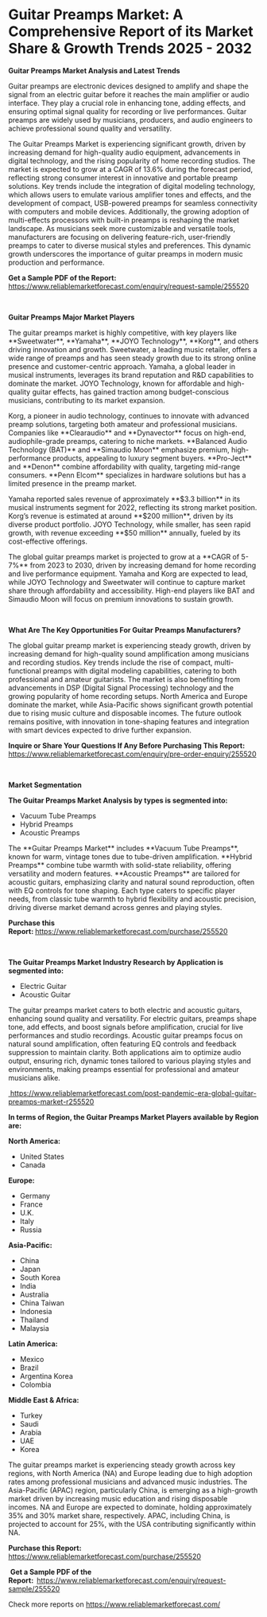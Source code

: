 <p><h1>Guitar Preamps Market: A Comprehensive Report of its Market Share & Growth Trends 2025 - 2032</h1></p><p><strong>Guitar Preamps Market Analysis and Latest Trends</strong></p>
<p><p>Guitar preamps are electronic devices designed to amplify and shape the signal from an electric guitar before it reaches the main amplifier or audio interface. They play a crucial role in enhancing tone, adding effects, and ensuring optimal signal quality for recording or live performances. Guitar preamps are widely used by musicians, producers, and audio engineers to achieve professional sound quality and versatility.</p><p>The Guitar Preamps Market is experiencing significant growth, driven by increasing demand for high-quality audio equipment, advancements in digital technology, and the rising popularity of home recording studios. The market is expected to grow at a CAGR of 13.6% during the forecast period, reflecting strong consumer interest in innovative and portable preamp solutions. Key trends include the integration of digital modeling technology, which allows users to emulate various amplifier tones and effects, and the development of compact, USB-powered preamps for seamless connectivity with computers and mobile devices. Additionally, the growing adoption of multi-effects processors with built-in preamps is reshaping the market landscape. As musicians seek more customizable and versatile tools, manufacturers are focusing on delivering feature-rich, user-friendly preamps to cater to diverse musical styles and preferences. This dynamic growth underscores the importance of guitar preamps in modern music production and performance.</p></p>
<p><strong>Get a Sample PDF of the Report:&nbsp;</strong> <a href="https://www.reliablemarketforecast.com/enquiry/request-sample/255520?utm_campaign=1888&utm_medium=2&utm_source=Github&utm_content=ia&utm_term=21012025&utm_id=guitar-preamps">https://www.reliablemarketforecast.com/enquiry/request-sample/255520</a></p>
<p>&nbsp;</p>
<p><strong>Guitar Preamps Major Market Players</strong></p>
<p><p>The guitar preamps market is highly competitive, with key players like **Sweetwater**, **Yamaha**, **JOYO Technology**, **Korg**, and others driving innovation and growth. Sweetwater, a leading music retailer, offers a wide range of preamps and has seen steady growth due to its strong online presence and customer-centric approach. Yamaha, a global leader in musical instruments, leverages its brand reputation and R&D capabilities to dominate the market. JOYO Technology, known for affordable and high-quality guitar effects, has gained traction among budget-conscious musicians, contributing to its market expansion.</p><p>Korg, a pioneer in audio technology, continues to innovate with advanced preamp solutions, targeting both amateur and professional musicians. Companies like **Clearaudio** and **Dynavector** focus on high-end, audiophile-grade preamps, catering to niche markets. **Balanced Audio Technology (BAT)** and **Simaudio Moon** emphasize premium, high-performance products, appealing to luxury segment buyers. **Pro-Ject** and **Denon** combine affordability with quality, targeting mid-range consumers. **Penn Elcom** specializes in hardware solutions but has a limited presence in the preamp market.</p><p>Yamaha reported sales revenue of approximately **$3.3 billion** in its musical instruments segment for 2022, reflecting its strong market position. Korg’s revenue is estimated at around **$200 million**, driven by its diverse product portfolio. JOYO Technology, while smaller, has seen rapid growth, with revenue exceeding **$50 million** annually, fueled by its cost-effective offerings.</p><p>The global guitar preamps market is projected to grow at a **CAGR of 5-7%** from 2023 to 2030, driven by increasing demand for home recording and live performance equipment. Yamaha and Korg are expected to lead, while JOYO Technology and Sweetwater will continue to capture market share through affordability and accessibility. High-end players like BAT and Simaudio Moon will focus on premium innovations to sustain growth.</p></p>
<p>&nbsp;</p>
<p><strong>What Are The Key Opportunities For Guitar Preamps Manufacturers?</strong></p>
<p><p>The global guitar preamp market is experiencing steady growth, driven by increasing demand for high-quality sound amplification among musicians and recording studios. Key trends include the rise of compact, multi-functional preamps with digital modeling capabilities, catering to both professional and amateur guitarists. The market is also benefiting from advancements in DSP (Digital Signal Processing) technology and the growing popularity of home recording setups. North America and Europe dominate the market, while Asia-Pacific shows significant growth potential due to rising music culture and disposable incomes. The future outlook remains positive, with innovation in tone-shaping features and integration with smart devices expected to drive further expansion.</p></p>
<p><strong>Inquire or Share Your Questions If Any Before Purchasing This Report:</strong> <a href="https://www.reliablemarketforecast.com/enquiry/pre-order-enquiry/255520?utm_campaign=1888&utm_medium=2&utm_source=Github&utm_content=ia&utm_term=21012025&utm_id=guitar-preamps">https://www.reliablemarketforecast.com/enquiry/pre-order-enquiry/255520</a></p>
<p>&nbsp;</p>
<p><strong>Market Segmentation</strong></p>
<p><strong>The Guitar Preamps Market Analysis by types is segmented into:</strong></p>
<p><ul><li>Vacuum Tube Preamps</li><li>Hybrid Preamps</li><li>Acoustic Preamps</li></ul></p>
<p><p>The **Guitar Preamps Market** includes **Vacuum Tube Preamps**, known for warm, vintage tones due to tube-driven amplification. **Hybrid Preamps** combine tube warmth with solid-state reliability, offering versatility and modern features. **Acoustic Preamps** are tailored for acoustic guitars, emphasizing clarity and natural sound reproduction, often with EQ controls for tone shaping. Each type caters to specific player needs, from classic tube warmth to hybrid flexibility and acoustic precision, driving diverse market demand across genres and playing styles.</p></p>
<p><strong>Purchase this Report:&nbsp;</strong><a href="https://www.reliablemarketforecast.com/purchase/255520?utm_campaign=1888&utm_medium=2&utm_source=Github&utm_content=ia&utm_term=21012025&utm_id=guitar-preamps">https://www.reliablemarketforecast.com/purchase/255520</a></p>
<p>&nbsp;</p>
<p><strong>The Guitar Preamps Market Industry Research by Application is segmented into:</strong></p>
<p><ul><li>Electric Guitar</li><li>Acoustic Guitar</li></ul></p>
<p><p>The guitar preamps market caters to both electric and acoustic guitars, enhancing sound quality and versatility. For electric guitars, preamps shape tone, add effects, and boost signals before amplification, crucial for live performances and studio recordings. Acoustic guitar preamps focus on natural sound amplification, often featuring EQ controls and feedback suppression to maintain clarity. Both applications aim to optimize audio output, ensuring rich, dynamic tones tailored to various playing styles and environments, making preamps essential for professional and amateur musicians alike.</p></p>
<p><a href="https://www.reliablemarketforecast.com/post-pandemic-era-global-guitar-preamps-market-r255520?utm_campaign=1888&utm_medium=2&utm_source=Github&utm_content=ia&utm_term=21012025&utm_id=guitar-preamps">&nbsp;https://www.reliablemarketforecast.com/post-pandemic-era-global-guitar-preamps-market-r255520</a></p>
<p><strong>In terms of Region, the Guitar Preamps Market Players available by Region are:</strong></p>
<p>
    <p> <strong> North America: </strong>
        <ul>
            <li>United States</li>
            <li>Canada</li>
        </ul>
        </p> 
    <p> <strong> Europe: </strong>
        <ul>
            <li>Germany</li>
            <li>France</li>
            <li>U.K.</li>
            <li>Italy</li>
            <li>Russia</li>
        </ul>
        </p> 
    <p> <strong> Asia-Pacific: </strong>
        <ul>
            <li>China</li>
            <li>Japan</li>
            <li>South Korea</li>
            <li>India</li>
            <li>Australia</li>
            <li>China Taiwan</li>
            <li>Indonesia</li>
            <li>Thailand</li>
            <li>Malaysia</li>
        </ul>
        </p> 
    <p> <strong> Latin America: </strong>
        <ul>
            <li>Mexico</li>
            <li>Brazil</li>
            <li>Argentina Korea</li>
            <li>Colombia</li>
        </ul>
        </p> 
    <p> <strong> Middle East & Africa: </strong>
        <ul>
            <li>Turkey</li>
            <li>Saudi</li>
            <li>Arabia</li>
            <li>UAE</li>
            <li>Korea</li>
        </ul>
    </p>
    </p>
<p><p>The guitar preamps market is experiencing steady growth across key regions, with North America (NA) and Europe leading due to high adoption rates among professional musicians and advanced music industries. The Asia-Pacific (APAC) region, particularly China, is emerging as a high-growth market driven by increasing music education and rising disposable incomes. NA and Europe are expected to dominate, holding approximately 35% and 30% market share, respectively. APAC, including China, is projected to account for 25%, with the USA contributing significantly within NA.</p></p>
<p><strong>Purchase this Report: </strong><a href="https://www.reliablemarketforecast.com/purchase/255520?utm_campaign=1888&utm_medium=2&utm_source=Github&utm_content=ia&utm_term=21012025&utm_id=guitar-preamps">https://www.reliablemarketforecast.com/purchase/255520</a></p>
<p>&nbsp;<strong>Get a Sample PDF of the Report:&nbsp;&nbsp;</strong><a href="https://www.reliablemarketforecast.com/enquiry/request-sample/255520?utm_campaign=1888&utm_medium=2&utm_source=Github&utm_content=ia&utm_term=21012025&utm_id=guitar-preamps">https://www.reliablemarketforecast.com/enquiry/request-sample/255520</a></p>
<p><strong></strong></p>
<p>Check more reports on <a href="https://www.reliablemarketforecast.com/?utm_campaign=1888&utm_medium=2&utm_source=Github&utm_content=ia&utm_term=21012025&utm_id=guitar-preamps">https://www.reliablemarketforecast.com/</a></p>
